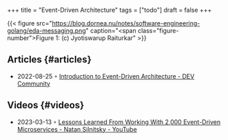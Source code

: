 +++
title = "Event-Driven Architecture"
tags = ["todo"]
draft = false
+++

{{< figure src="https://blog.dornea.nu/notes/software-engineering-golang/eda-messaging.png" caption="<span class=\"figure-number\">Figure 1: </span>(c) Jyotiswarup Raiturkar" >}}


## Articles {#articles}

-   2022-08-25 ◦ [Introduction to Event-Driven Architecture - DEV Community](https://dev.to/elva_group/introduction-to-event-driven-architecture-6ki)


## Videos {#videos}

-   2023-03-13 ◦ [Lessons Learned From Working With 2,000 Event-Driven Microservices - Natan Silnitsky - YouTube](https://www.youtube.com/watch?v=k8snG4mDc0c&ab_channel=WixEngineeringTechTalks)
